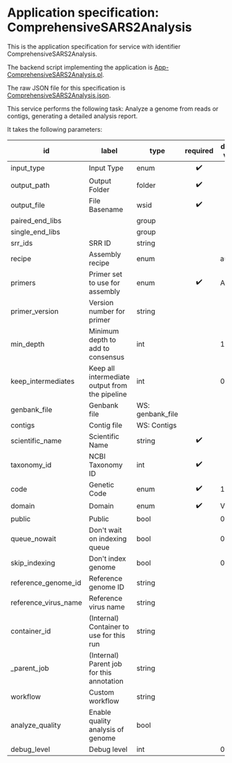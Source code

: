 
# Application specification: ComprehensiveSARS2Analysis

This is the application specification for service with identifier ComprehensiveSARS2Analysis.

The backend script implementing the application is [App-ComprehensiveSARS2Analysis.pl](../service-scripts/App-ComprehensiveSARS2Analysis.pl).

The raw JSON file for this specification is [ComprehensiveSARS2Analysis.json](ComprehensiveSARS2Analysis.json).

This service performs the following task:   Analyze a genome from reads or contigs, generating a detailed analysis report.

It takes the following parameters:

| id | label | type | required | default value |
| -- | ----- | ---- | :------: | ------------ |
| input_type | Input Type | enum  | :heavy_check_mark: |  |
| output_path | Output Folder | folder  | :heavy_check_mark: |  |
| output_file | File Basename | wsid  | :heavy_check_mark: |  |
| paired_end_libs |  | group  |  |  |
| single_end_libs |  | group  |  |  |
| srr_ids | SRR ID | string  |  |  |
| recipe | Assembly recipe | enum  |  | auto |
| primers | Primer set to use for assembly | enum  | :heavy_check_mark: | ARTIC |
| primer_version | Version number for primer | string  |  |  |
| min_depth | Minimum depth to add to consensus | int  |  | 100 |
| keep_intermediates | Keep all intermediate output from the pipeline | int  |  | 0 |
| genbank_file | Genbank file | WS: genbank_file  |  |  |
| contigs | Contig file | WS: Contigs  |  |  |
| scientific_name | Scientific Name | string  | :heavy_check_mark: |  |
| taxonomy_id | NCBI Taxonomy ID | int  | :heavy_check_mark: |  |
| code | Genetic Code | enum  | :heavy_check_mark: | 1 |
| domain | Domain | enum  | :heavy_check_mark: | Viruses |
| public | Public | bool  |  | 0 |
| queue_nowait | Don't wait on indexing queue | bool  |  | 0 |
| skip_indexing | Don't index genome | bool  |  | 0 |
| reference_genome_id | Reference genome ID | string  |  |  |
| reference_virus_name | Reference virus name | string  |  |  |
| container_id | (Internal) Container to use for this run | string  |  |  |
| _parent_job | (Internal) Parent job for this annotation | string  |  |  |
| workflow | Custom workflow | string  |  |  |
| analyze_quality | Enable quality analysis of genome | bool  |  |  |
| debug_level | Debug level | int  |  | 0 |

